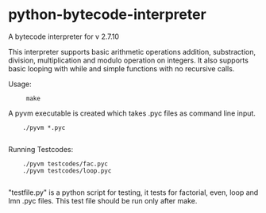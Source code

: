 # python-bytecode-interpreter
A bytecode interpreter for v 2.7.10

This interpreter supports basic arithmetic operations addition, substraction, division, multiplication and modulo operation on integers.
It also supports basic looping with while and simple functions with no recursive calls.

Usage:

```
     make

```
A pyvm executable is created which takes .pyc files as command line input.

```
    ./pyvm *.pyc
	
```

Running Testcodes:

```
    ./pyvm testcodes/fac.pyc
    ./pyvm testcodes/loop.pyc
	
```

"testfile.py" is a python script for testing, it tests for factorial, even, loop and lmn .pyc files. This test file should be run only after make.


